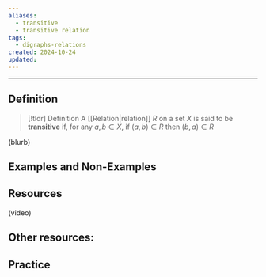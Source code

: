 ```yaml
---
aliases:
  - transitive
  - transitive relation
tags:
  - digraphs-relations
created: 2024-10-24
updated:
---
```

---
## Definition 

> [!tldr] Definition
> A [[Relation|relation]] $R$ on a set $X$ is said to be **transitive** if, for any $a,b \in X$, if $(a,b) \in R$ then $(b,a) \in R$

(blurb)

## Examples and Non-Examples

## Resources 

(video)

Other resources: 
- 

## Practice 
